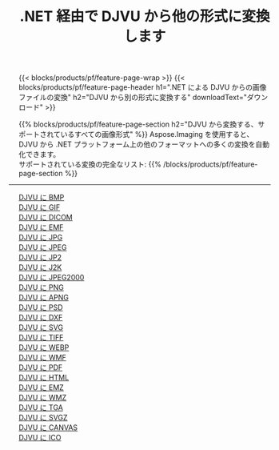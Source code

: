 ﻿---
title: .NET 経由で DJVU から他の形式に変換します 
weight: 3920
url: /ja/net/conversion/from/djvu 
lang: ja
langdirlevel: 2
locales: zh-hans,ja,it,ru,de,es,fr,nl,id,lt,pl,pt,vi,tr,ko,zh-hant,ar,hi,th,sv,cs,uk,he
description: Aspose.Imaging を使用すると、DJVU から別のフォーマットに簡単に変換できます
---

{{< blocks/products/pf/feature-page-wrap >}}
{{< blocks/products/pf/feature-page-header h1=".NET による DJVU からの画像ファイルの変換" h2="DJVU から別の形式に変換する" downloadText="ダウンロード" >}}


{{% blocks/products/pf/feature-page-section  h2="DJVU から変換する、サポートされているすべての画像形式" %}}
Aspose.Imaging を使用すると、DJVU から .NET プラットフォーム上の他のフォーマットへの多くの変換を自動化できます。
<br/>
サポートされている変換の完全なリスト:
{{% /blocks/products/pf/feature-page-section %}}
<div class="container-fluid productfamilypage bg-gray">
    <div class="convertypes bg-gray agp-content section">
        <div class="container">
		<hr style="margin-left:-20px;"/>
		<div class="row other-converters">
		    <div class='col-md-2 other-converter remove-lp remove-rp'><a href="/imaging/ja/net/conversion/djvu-to-bmp" >DJVU に BMP</a></div><div class='col-md-2 other-converter remove-lp remove-rp'><a href="/imaging/ja/net/conversion/djvu-to-gif" >DJVU に GIF</a></div><div class='col-md-2 other-converter remove-lp remove-rp'><a href="/imaging/ja/net/conversion/djvu-to-dicom" >DJVU に DICOM</a></div><div class='col-md-2 other-converter remove-lp remove-rp'><a href="/imaging/ja/net/conversion/djvu-to-emf" >DJVU に EMF</a></div><div class='col-md-2 other-converter remove-lp remove-rp'><a href="/imaging/ja/net/conversion/djvu-to-jpg" >DJVU に JPG</a></div><div class='col-md-2 other-converter remove-lp remove-rp'><a href="/imaging/ja/net/conversion/djvu-to-jpeg" >DJVU に JPEG</a></div><div class='col-md-2 other-converter remove-lp remove-rp'><a href="/imaging/ja/net/conversion/djvu-to-jp2" >DJVU に JP2</a></div><div class='col-md-2 other-converter remove-lp remove-rp'><a href="/imaging/ja/net/conversion/djvu-to-j2k" >DJVU に J2K</a></div><div class='col-md-2 other-converter remove-lp remove-rp'><a href="/imaging/ja/net/conversion/djvu-to-jpeg2000" >DJVU に JPEG2000</a></div><div class='col-md-2 other-converter remove-lp remove-rp'><a href="/imaging/ja/net/conversion/djvu-to-png" >DJVU に PNG</a></div><div class='col-md-2 other-converter remove-lp remove-rp'><a href="/imaging/ja/net/conversion/djvu-to-apng" >DJVU に APNG</a></div><div class='col-md-2 other-converter remove-lp remove-rp'><a href="/imaging/ja/net/conversion/djvu-to-psd" >DJVU に PSD</a></div><div class='col-md-2 other-converter remove-lp remove-rp'><a href="/imaging/ja/net/conversion/djvu-to-dxf" >DJVU に DXF</a></div><div class='col-md-2 other-converter remove-lp remove-rp'><a href="/imaging/ja/net/conversion/djvu-to-svg" >DJVU に SVG</a></div><div class='col-md-2 other-converter remove-lp remove-rp'><a href="/imaging/ja/net/conversion/djvu-to-tiff" >DJVU に TIFF</a></div><div class='col-md-2 other-converter remove-lp remove-rp'><a href="/imaging/ja/net/conversion/djvu-to-webp" >DJVU に WEBP</a></div><div class='col-md-2 other-converter remove-lp remove-rp'><a href="/imaging/ja/net/conversion/djvu-to-wmf" >DJVU に WMF</a></div><div class='col-md-2 other-converter remove-lp remove-rp'><a href="/imaging/ja/net/conversion/djvu-to-pdf" >DJVU に PDF</a></div><div class='col-md-2 other-converter remove-lp remove-rp'><a href="/imaging/ja/net/conversion/djvu-to-html" >DJVU に HTML</a></div><div class='col-md-2 other-converter remove-lp remove-rp'><a href="/imaging/ja/net/conversion/djvu-to-emz" >DJVU に EMZ</a></div><div class='col-md-2 other-converter remove-lp remove-rp'><a href="/imaging/ja/net/conversion/djvu-to-wmz" >DJVU に WMZ</a></div><div class='col-md-2 other-converter remove-lp remove-rp'><a href="/imaging/ja/net/conversion/djvu-to-tga" >DJVU に TGA</a></div><div class='col-md-2 other-converter remove-lp remove-rp'><a href="/imaging/ja/net/conversion/djvu-to-svgz" >DJVU に SVGZ</a></div><div class='col-md-2 other-converter remove-lp remove-rp'><a href="/imaging/ja/net/conversion/djvu-to-canvas" >DJVU に CANVAS</a></div><div class='col-md-2 other-converter remove-lp remove-rp'><a href="/imaging/ja/net/conversion/djvu-to-ico" >DJVU に ICO</a></div>
                </div>
        </div>
    </div>
</div>
<br/>

